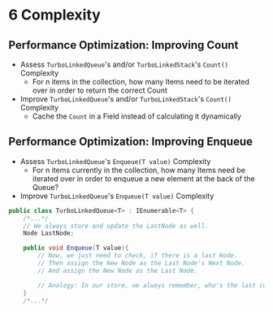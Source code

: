 # 6 Complexity

## Performance Optimization: Improving Count
- Assess `TurboLinkedQueue`'s and/or `TurboLinkedStack`'s `Count()` Complexity
  - For n items in the collection, how many Items need to be iterated over in order to return the correct Count
- Improve `TurboLinkedQueue`'s and/or `TurboLinkedStack`'s `Count()` Complexity
  - Cache the `Count` in a Field instead of calculating it dynamically

## Performance Optimization: Improving Enqueue
- Assess `TurboLinkedQueue`'s `Enqueue(T value)` Complexity
  - For n items currently in the collection, how many Items need be iterated over in order to enqueue a new element at the back of the Queue?
- Improve `TurboLinkedQueue`'s `Enqueue(T value)` Complexity

```cs
public class TurboLinkedQueue<T> : IEnumerable<T> {
    /*...*/
    // We always store and update the LastNode as well.
    Node LastNode;

    public void Enqueue(T value){
        // Now, we just need to check, if there is a last Node.
        // Then assign the New Node as the Last Node's Next Node.
        // And assign the New Node as the Last Node.

        // Analogy: In our store, we always remember, who's the last customer that entered. So if a new customer arrives, we know, whom to tell who is his next customer.
    }
    /*...*/
```